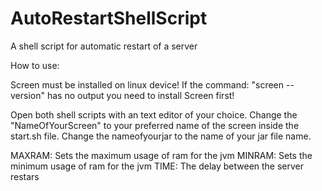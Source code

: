 # AutoRestartShellScript
A shell script for automatic restart of a server

How to use:

Screen must be installed on linux device! 
If the command: "screen --version" has no output you need to install Screen first! 

Open both shell scripts with an text editor of your choice.
Change the "NameOfYourScreen" to your preferred name of the screen inside the start.sh file.
Change the nameofyourjar to the name of your jar file name.

MAXRAM: Sets the maximum usage of ram for the jvm
MINRAM: Sets the minimum usage of ram for the jvm
TIME: The delay between the server restars
